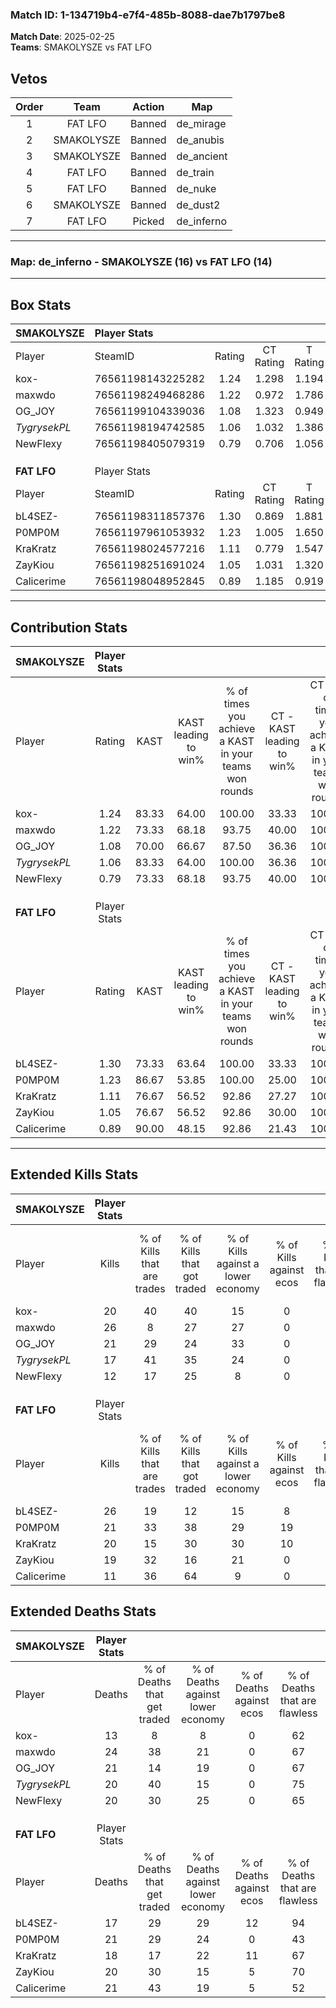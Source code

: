### Match ID: 1-134719b4-e7f4-485b-8088-dae7b1797be8  
**Match Date**: 2025-02-25  
**Teams**: SMAKOLYSZE vs FAT LFO  

## Vetos  

| Order | Team | Action | Map |
| :---: | :--: | :----: | --- |
| 1 | FAT LFO | Banned | de_mirage |
| 2 | SMAKOLYSZE | Banned | de_anubis |
| 3 | SMAKOLYSZE | Banned | de_ancient |
| 4 | FAT LFO | Banned | de_train |
| 5 | FAT LFO | Banned | de_nuke |
| 6 | SMAKOLYSZE | Banned | de_dust2 |
| 7 | FAT LFO | Picked | de_inferno |

---  

### **Map**: de_inferno - SMAKOLYSZE (16) vs FAT LFO (14)  
---  

## Box Stats  

| **SMAKOLYSZE** | Player Stats      |        |           |          |       |      |       |         |        |      |     |
| :- | :- | :-: | :-: | :-: | :-: | :-: | :-: | :-: | :-: | :-: | :-: |
| Player         | SteamID           | Rating | CT Rating | T Rating | KAST  | ADR  | Kills | Assists | Deaths | K/D  | HS% |
| kox-           | 76561198143225282 |  1.24  |   1.298   |  1.194   | 83.33 | 67.3 |  20   |    4    |   13   | 1.54 | 50  |
| maxwdo         | 76561198249468286 |  1.22  |   0.972   |  1.786   | 73.33 | 90.7 |  26   |    2    |   24   | 1.08 | 57  |
| OG_JOY         | 76561199104339036 |  1.08  |   1.323   |  0.949   | 70.00 | 77.7 |  21   |    9    |   21   | 1.00 | 33  |
| _TygrysekPL_   | 76561198194742585 |  1.06  |   1.032   |  1.386   | 83.33 | 70.1 |  17   |   10    |   20   | 0.85 | 52  |
| NewFlexy       | 76561198405079319 |  0.79  |   0.706   |  1.056   | 73.33 | 56.3 |  12   |    7    |   20   | 0.60 | 66  |
|                |                   |        |           |          |       |      |       |         |        |      |     |
|                |                   |        |           |          |       |      |       |         |        |      |     |
|                |                   |        |           |          |       |      |       |         |        |      |     |
| **FAT LFO**    | Player Stats      |        |           |          |       |      |       |         |        |      |     |
| Player         | SteamID           | Rating | CT Rating | T Rating | KAST  | ADR  | Kills | Assists | Deaths | K/D  | HS% |
| bL4SEZ-        | 76561198311857376 |  1.30  |   0.869   |  1.881   | 73.33 | 73.9 |  26   |    7    |   17   | 1.53 | 57  |
| P0MP0M         | 76561197961053932 |  1.23  |   1.005   |  1.650   | 86.67 | 85.7 |  21   |   10    |   21   | 1.00 | 47  |
| KraKratz       | 76561198024577216 |  1.11  |   0.779   |  1.547   | 76.67 | 65.0 |  20   |    7    |   18   | 1.11 | 55  |
| ZayKiou        | 76561198251691024 |  1.05  |   1.031   |  1.320   | 76.67 | 66.3 |  19   |    6    |   20   | 0.95 | 36  |
| Calicerime     | 76561198048952845 |  0.89  |   1.185   |  0.919   | 90.00 | 60.1 |  11   |   11    |   21   | 0.52 | 27  |
---  

## Contribution Stats  

| **SMAKOLYSZE** | Player Stats |       |                      |                                                        |                           |                                                             |                          |                                                            |
| :- | :-: | :-: | :-: | :-: | :-: | :-: | :-: | :-: |
| Player         |    Rating    | KAST  | KAST leading to win% | % of times you achieve a KAST in your teams won rounds | CT - KAST leading to win% | CT - % of times you achieve a KAST in your teams won rounds | T - KAST leading to win% | T - % of times you achieve a KAST in your teams won rounds |
| kox-           |     1.24     | 83.33 |        64.00         |                         100.00                         |           33.33           |                           100.00                            |          92.31           |                           100.00                           |
| maxwdo         |     1.22     | 73.33 |        68.18         |                         93.75                          |           40.00           |                           100.00                            |          91.67           |                           91.67                            |
| OG_JOY         |     1.08     | 70.00 |        66.67         |                         87.50                          |           36.36           |                           100.00                            |          100.00          |                           83.33                            |
| _TygrysekPL_   |     1.06     | 83.33 |        64.00         |                         100.00                         |           36.36           |                           100.00                            |          85.71           |                           100.00                           |
| NewFlexy       |     0.79     | 73.33 |        68.18         |                         93.75                          |           40.00           |                           100.00                            |          91.67           |                           91.67                            |
|                |              |       |                      |                                                        |                           |                                                             |                          |                                                            |
|                |              |       |                      |                                                        |                           |                                                             |                          |                                                            |
|                |              |       |                      |                                                        |                           |                                                             |                          |                                                            |
| **FAT LFO**    | Player Stats |       |                      |                                                        |                           |                                                             |                          |                                                            |
| Player         |    Rating    | KAST  | KAST leading to win% | % of times you achieve a KAST in your teams won rounds | CT - KAST leading to win% | CT - % of times you achieve a KAST in your teams won rounds | T - KAST leading to win% | T - % of times you achieve a KAST in your teams won rounds |
| bL4SEZ-        |     1.30     | 73.33 |        63.64         |                         100.00                         |           33.33           |                           100.00                            |          84.62           |                           100.00                           |
| P0MP0M         |     1.23     | 86.67 |        53.85         |                         100.00                         |           25.00           |                           100.00                            |          78.57           |                           100.00                           |
| KraKratz       |     1.11     | 76.67 |        56.52         |                         92.86                          |           27.27           |                           100.00                            |          83.33           |                           90.91                            |
| ZayKiou        |     1.05     | 76.67 |        56.52         |                         92.86                          |           30.00           |                           100.00                            |          76.92           |                           90.91                            |
| Calicerime     |     0.89     | 90.00 |        48.15         |                         92.86                          |           21.43           |                           100.00                            |          76.92           |                           90.91                            |
---  

## Extended Kills Stats  

| **SMAKOLYSZE** | Player Stats |                            |                            |                                    |                         |                              |                                 |                                       |                    |           |
| :- | :-: | :-: | :-: | :-: | :-: | :-: | :-: | :-: | :-: | :-: |
| Player         |    Kills     | % of Kills that are trades | % of Kills that got traded | % of Kills against a lower economy | % of Kills against ecos | % of Kills that are flawless | % of Kills that are close duels | % of Kills that are assisted by flash | Pistol Round Kills | AWP Kills |
| kox-           |      20      |             40             |             40             |                 15                 |            0            |              60              |                0                |                   0                   |         0          |     3     |
| maxwdo         |      26      |             8              |             27             |                 27                 |            0            |              54              |                4                |                  15                   |         2          |     3     |
| OG_JOY         |      21      |             29             |             24             |                 33                 |            0            |              76              |                0                |                   0                   |         0          |     9     |
| _TygrysekPL_   |      17      |             41             |             35             |                 24                 |            0            |              53              |                0                |                   6                   |         1          |     0     |
| NewFlexy       |      12      |             17             |             25             |                 8                  |            0            |              50              |                0                |                   0                   |         0          |     0     |
|                |              |                            |                            |                                    |                         |                              |                                 |                                       |                    |           |
|                |              |                            |                            |                                    |                         |                              |                                 |                                       |                    |           |
|                |              |                            |                            |                                    |                         |                              |                                 |                                       |                    |           |
| **FAT LFO**    | Player Stats |                            |                            |                                    |                         |                              |                                 |                                       |                    |           |
| Player         |    Kills     | % of Kills that are trades | % of Kills that got traded | % of Kills against a lower economy | % of Kills against ecos | % of Kills that are flawless | % of Kills that are close duels | % of Kills that are assisted by flash | Pistol Round Kills | AWP Kills |
| bL4SEZ-        |      26      |             19             |             12             |                 15                 |            8            |              65              |                4                |                   8                   |         1          |     0     |
| P0MP0M         |      21      |             33             |             38             |                 29                 |           19            |              81              |                5                |                  24                   |         1          |     0     |
| KraKratz       |      20      |             15             |             30             |                 30                 |           10            |              65              |               10                |                  10                   |         1          |     0     |
| ZayKiou        |      19      |             32             |             16             |                 21                 |            0            |              63              |                5                |                  11                   |         3          |     8     |
| Calicerime     |      11      |             36             |             64             |                 9                  |            0            |              55              |                9                |                  18                   |         1          |     0     |
## Extended Deaths Stats  

| **SMAKOLYSZE** | Player Stats |                             |                                   |                          |                               |                            |                           |               |
| :- | :-: | :-: | :-: | :-: | :-: | :-: | :-: | :-: |
| Player         |    Deaths    | % of Deaths that get traded | % of Deaths against lower economy | % of Deaths against ecos | % of Deaths that are flawless | % of Deaths that are close | % of Deaths while blinded | Deaths to AWP |
| kox-           |      13      |              8              |                 8                 |            0             |              62               |             8              |            15             |       1       |
| maxwdo         |      24      |             38              |                21                 |            0             |              67               |             13             |            13             |       0       |
| OG_JOY         |      21      |             14              |                19                 |            0             |              67               |             0              |            14             |       3       |
| _TygrysekPL_   |      20      |             40              |                15                 |            0             |              75               |             0              |            10             |       2       |
| NewFlexy       |      20      |             30              |                25                 |            0             |              65               |             10             |            15             |       2       |
|                |              |                             |                                   |                          |                               |                            |                           |               |
|                |              |                             |                                   |                          |                               |                            |                           |               |
|                |              |                             |                                   |                          |                               |                            |                           |               |
| **FAT LFO**    | Player Stats |                             |                                   |                          |                               |                            |                           |               |
| Player         |    Deaths    | % of Deaths that get traded | % of Deaths against lower economy | % of Deaths against ecos | % of Deaths that are flawless | % of Deaths that are close | % of Deaths while blinded | Deaths to AWP |
| bL4SEZ-        |      17      |             29              |                29                 |            12            |              94               |             0              |             0             |       5       |
| P0MP0M         |      21      |             29              |                24                 |            0             |              43               |             5              |             5             |       2       |
| KraKratz       |      18      |             17              |                22                 |            11            |              67               |             0              |             0             |       0       |
| ZayKiou        |      20      |             30              |                15                 |            5             |              70               |             0              |            10             |       4       |
| Calicerime     |      21      |             43              |                19                 |            5             |              52               |             0              |            10             |       4       |
